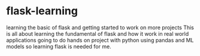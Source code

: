 # flask-learning
learning the basic of flask and getting started to work on more projects
This is all about learning the fundamental of flask and how it work in real world applications
going to do hands on project with python using pandas and ML models so learning flask is needed for me.
